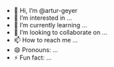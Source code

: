 - 👋 Hi, I’m @artur-geyer
- 👀 I’m interested in ...
- 🌱 I’m currently learning ...
- 💞️ I’m looking to collaborate on ...
- 📫 How to reach me ...
- 😄 Pronouns: ...
- ⚡ Fun fact: ...

<!---
artur-geyer/artur-geyer is a ✨ special ✨ repository because its `README.md` (this file) appears on your GitHub profile.
You can click the Preview link to take a look at your changes.
--->
